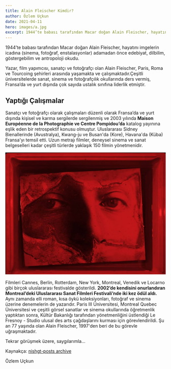 ```yaml
---
title: Alain Fleischer Kimdir?
author: Özlem Uçkun
date: 2021-04-11
hero: images/a.jpg
excerpt: 1944’te babası tarafından Macar doğan Alain Fleischer, hayatını imgelerin icadına (sinema, fotoğraf, enstalasyonlar) adamadan önce edebiyat, dilbilim, göstergebilim ve antropoloji okudu.
---
```


1944’te babası tarafından Macar doğan Alain Fleischer, hayatını imgelerin icadına (sinema, fotoğraf, enstalasyonlar) adamadan önce edebiyat, dilbilim, göstergebilim ve antropoloji okudu.

Yazar, film yapımcısı, sanatçı ve fotoğrafçı olan Alain Fleischer, Paris, Roma ve Tourcoing şehirleri  arasında yaşamakta ve çalışmaktadır.Çeşitli üniversitelerde sanat, sinema ve fotoğrafçılık okullarında ders vermiş, Fransa’da ve yurt dışında çok sayıda ustalık sınıfına liderlik etmiştir.

## Yaptığı Çalışmalar

Sanatçı ve fotoğrafçı olarak çalışmaları düzenli olarak Fransa’da ve yurt dışında kişisel ve karma sergilerde sergilenmiş ve 2003 yılında **Maison Européenne de la Photographie ve Centre Pompidou’da** katalog yayınına eşlik eden bir retrospektif konusu olmuştur. Uluslararası Sidney Bienallerinde (Avustralya), Kwang-ju ve Busan'da (Kore), Havana'da (Küba) Fransa'yı temsil etti. Uzun metrajı filmler, deneysel sinema ve sanat belgeselleri kadar çeşitli türlerde yaklaşık 150 filmin yönetmenidir.

![Alain Fleischer 2.Resim](images/b.jpg)

Filmleri Cannes, Berlin, Rotterdam, New York, Montreal, Venedik ve Locarno gibi birçok uluslararası festivalde gösterildi. **2002’de kendisini onurlandıran Montreal’deki Uluslararası Sanat Filmleri Festivali’nde iki kez ödül aldı.** Aynı zamanda elli roman, kısa öykü koleksiyonları, fotoğraf ve sinema üzerine denemelerin de yazarıdır. Paris III Üniversitesi, Montreal Quebec Üniversitesi ve çeşitli görsel sanatlar ve sinema okullarında öğretmenlik yaptıktan sonra, Kültür Bakanlığı tarafından yönetmenliğini üstlendiği Le Fresnoy - Studio ulusal des arts çağdaşlarını kurması için görevlendirildi. Şu an 77 yaşında olan Alain Fleischer, 1997'den beri de bu görevle uğraşmaktadır.

Tekrar görüşmek üzere, saygılarımla...

Kaynakça: [nishgt-posts archive](https://github.com/nishgt/nishgt-posts/blob/master/2021-04-11-alain-%20fleischer/kaynakca.txt)

Özlem Uçkun